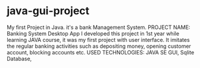 # java-gui-project
My first Project in Java. it's a bank Management System.
PROJECT NAME:  Banking System Desktop App
I developed this project in 1st year while learning JAVA course, it was my first project with user interface. It imitates the regular banking activities such as depositing money, opening customer account, blocking accounts etc.
USED TECHNOLOGIES:
JAVA SE GUI,
Sqlite Database,
